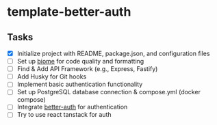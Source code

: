 # template-better-auth

## Tasks

- [x] Initialize project with README, package.json, and configuration files
- [ ] Set up [biome](https://biomejs.dev/linter/) for code quality and formatting
- [ ] Find & Add API Framework (e.g., Express, Fastify)
- [ ] Add Husky for Git hooks
- [ ] Implement basic authentication functionality
- [ ] Set up PostgreSQL database connection & compose.yml (docker compose)
- [ ] Integrate [better-auth](https://github.com/your-org/better-auth) for authentication
- [ ] Try to use react tanstack for auth
